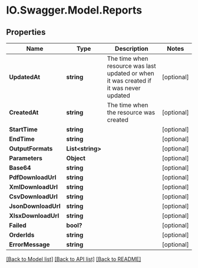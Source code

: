 # IO.Swagger.Model.Reports
## Properties

Name | Type | Description | Notes
------------ | ------------- | ------------- | -------------
**UpdatedAt** | **string** | The time when resource was last updated or when it was created if it was never updated | [optional] 
**CreatedAt** | **string** | The time when the resource was created | [optional] 
**StartTime** | **string** |  | [optional] 
**EndTime** | **string** |  | [optional] 
**OutputFormats** | **List&lt;string&gt;** |  | [optional] 
**Parameters** | **Object** |  | [optional] 
**Base64** | **string** |  | [optional] 
**PdfDownloadUrl** | **string** |  | [optional] 
**XmlDownloadUrl** | **string** |  | [optional] 
**CsvDownloadUrl** | **string** |  | [optional] 
**JsonDownloadUrl** | **string** |  | [optional] 
**XlsxDownloadUrl** | **string** |  | [optional] 
**Failed** | **bool?** |  | [optional] 
**OrderIds** | **string** |  | [optional] 
**ErrorMessage** | **string** |  | [optional] 

[[Back to Model list]](../README.md#documentation-for-models) [[Back to API list]](../README.md#documentation-for-api-endpoints) [[Back to README]](../README.md)

